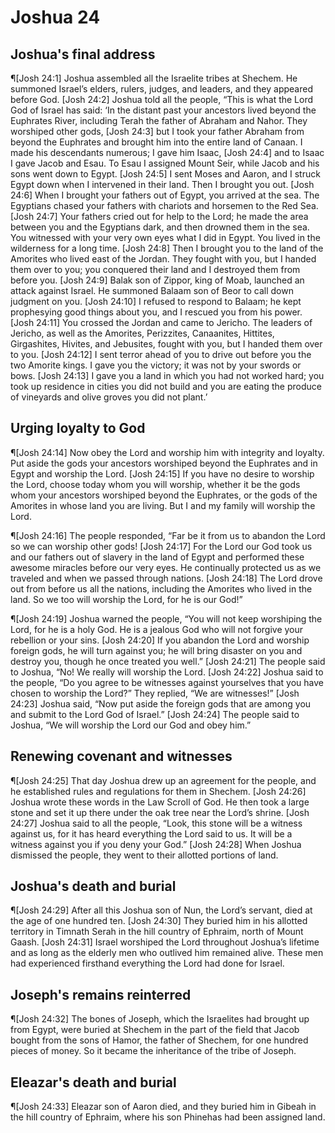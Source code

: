 # Joshua 24

## Joshua's final address
¶[Josh 24:1] Joshua assembled all the Israelite tribes at Shechem. He summoned Israel’s elders, rulers, judges, and leaders, and they appeared before God.
[Josh 24:2] Joshua told all the people, “This is what the Lord God of Israel has said: ‘In the distant past your ancestors lived beyond the Euphrates River, including Terah the father of Abraham and Nahor. They worshiped other gods,
[Josh 24:3] but I took your father Abraham from beyond the Euphrates and brought him into the entire land of Canaan. I made his descendants numerous; I gave him Isaac,
[Josh 24:4] and to Isaac I gave Jacob and Esau. To Esau I assigned Mount Seir, while Jacob and his sons went down to Egypt.
[Josh 24:5] I sent Moses and Aaron, and I struck Egypt down when I intervened in their land. Then I brought you out.
[Josh 24:6] When I brought your fathers out of Egypt, you arrived at the sea. The Egyptians chased your fathers with chariots and horsemen to the Red Sea.
[Josh 24:7] Your fathers cried out for help to the Lord; he made the area between you and the Egyptians dark, and then drowned them in the sea. You witnessed with your very own eyes what I did in Egypt. You lived in the wilderness for a long time.
[Josh 24:8] Then I brought you to the land of the Amorites who lived east of the Jordan. They fought with you, but I handed them over to you; you conquered their land and I destroyed them from before you.
[Josh 24:9] Balak son of Zippor, king of Moab, launched an attack against Israel. He summoned Balaam son of Beor to call down judgment on you.
[Josh 24:10] I refused to respond to Balaam; he kept prophesying good things about you, and I rescued you from his power.
[Josh 24:11] You crossed the Jordan and came to Jericho. The leaders of Jericho, as well as the Amorites, Perizzites, Canaanites, Hittites, Girgashites, Hivites, and Jebusites, fought with you, but I handed them over to you.
[Josh 24:12] I sent terror ahead of you to drive out before you the two Amorite kings. I gave you the victory; it was not by your swords or bows.
[Josh 24:13] I gave you a land in which you had not worked hard; you took up residence in cities you did not build and you are eating the produce of vineyards and olive groves you did not plant.’

## Urging loyalty to God
¶[Josh 24:14] Now obey the Lord and worship him with integrity and loyalty. Put aside the gods your ancestors worshiped beyond the Euphrates and in Egypt and worship the Lord.
[Josh 24:15] If you have no desire to worship the Lord, choose today whom you will worship, whether it be the gods whom your ancestors worshiped beyond the Euphrates, or the gods of the Amorites in whose land you are living. But I and my family will worship the Lord.

¶[Josh 24:16] The people responded, “Far be it from us to abandon the Lord so we can worship other gods!
[Josh 24:17] For the Lord our God took us and our fathers out of slavery in the land of Egypt and performed these awesome miracles before our very eyes. He continually protected us as we traveled and when we passed through nations.
[Josh 24:18] The Lord drove out from before us all the nations, including the Amorites who lived in the land. So we too will worship the Lord, for he is our God!”

¶[Josh 24:19] Joshua warned the people, “You will not keep worshiping the Lord, for he is a holy God. He is a jealous God who will not forgive your rebellion or your sins.
[Josh 24:20] If you abandon the Lord and worship foreign gods, he will turn against you; he will bring disaster on you and destroy you, though he once treated you well.”
[Josh 24:21] The people said to Joshua, “No! We really will worship the Lord.
[Josh 24:22] Joshua said to the people, “Do you agree to be witnesses against yourselves that you have chosen to worship the Lord?” They replied, “We are witnesses!”
[Josh 24:23] Joshua said, “Now put aside the foreign gods that are among you and submit to the Lord God of Israel.”
[Josh 24:24] The people said to Joshua, “We will worship the Lord our God and obey him.”

## Renewing covenant and witnesses
¶[Josh 24:25] That day Joshua drew up an agreement for the people, and he established rules and regulations for them in Shechem.
[Josh 24:26] Joshua wrote these words in the Law Scroll of God. He then took a large stone and set it up there under the oak tree near the Lord’s shrine.
[Josh 24:27] Joshua said to all the people, “Look, this stone will be a witness against us, for it has heard everything the Lord said to us. It will be a witness against you if you deny your God.”
[Josh 24:28] When Joshua dismissed the people, they went to their allotted portions of land.

## Joshua's death and burial
¶[Josh 24:29] After all this Joshua son of Nun, the Lord’s servant, died at the age of one hundred ten.
[Josh 24:30] They buried him in his allotted territory in Timnath Serah in the hill country of Ephraim, north of Mount Gaash.
[Josh 24:31] Israel worshiped the Lord throughout Joshua’s lifetime and as long as the elderly men who outlived him remained alive. These men had experienced firsthand everything the Lord had done for Israel.

## Joseph's remains reinterred
¶[Josh 24:32] The bones of Joseph, which the Israelites had brought up from Egypt, were buried at Shechem in the part of the field that Jacob bought from the sons of Hamor, the father of Shechem, for one hundred pieces of money. So it became the inheritance of the tribe of Joseph.

## Eleazar's death and burial
¶[Josh 24:33] Eleazar son of Aaron died, and they buried him in Gibeah in the hill country of Ephraim, where his son Phinehas had been assigned land.
